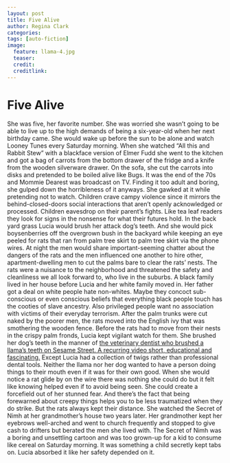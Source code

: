 ```yaml
---
layout: post
title: Five Alive
author: Regina Clark
categories:
tags: [auto-fiction]
image:
  feature: llama-4.jpg
  teaser:
  credit:
  creditlink:
--- 
```


# Five Alive
She was five, her favorite number. She was worried she wasn’t going to be able to live up to the high demands of being a six-year-old when her next birthday came. She would wake up before the sun to be alone and watch Looney Tunes every Saturday morning. When she watched “All this and Rabbit Stew” with a blackface version of Elmer Fudd she went to the kitchen and got a bag of carrots from the bottom drawer of the fridge and a knife from the wooden silverware drawer. On the sofa, she cut the carrots into disks and pretended to be boiled alive like Bugs. It was the end of the 70s and Mommie Dearest was broadcast on TV. Finding it too adult and boring, she gulped down the horribleness of it anyways. She gawked at it while pretending not to watch. Children crave campy violence since it mirrors the behind-closed-doors social interactions that aren’t openly acknowledged or processed. Children eavesdrop on their parent’s fights. Like tea leaf readers they look for signs in the nonsense for what their futures hold. In the back yard grass Lucia would brush her attack dog’s teeth. And she would pick boysenberries off the overgrown bush in the backyard while keeping an eye peeled for rats that ran from palm tree skirt to palm tree skirt via the phone wires. At night the men would share important-seeming chatter about the dangers of the rats and the men influenced one another to hire other, apartment-dwelling men to cut the palms bare to clear the rats’ nests. The rats were a nuisance to the neighborhood and threatened the safety and cleanliness we all look forward to, who live in the suburbs. A black family lived in her house before Lucia and her white family moved in. Her father got a deal on white people hate non-whites. Maybe they concoct sub-conscious or even conscious beliefs that everything black people touch has the cooties of slave ancestry. Also privileged people want no association with victims of their everyday terrorism. After the palm trunks were cut naked by the poorer men, the rats moved into the English ivy that was smothering the wooden fence. Before the rats had to move from their nests in the crispy palm fronds, Lucia kept vigilant watch for them. She brushed her dog’s teeth in the manner of [the veterinary dentist who brushed a llama’s teeth on Sesame Street. A recurring video short, educational and fascinating.](https://www.youtube.com/watch?v=sgkYHhG18uc) Except Lucia had a collection of twigs rather than professional dental tools. Neither the llama nor her dog wanted to have a person doing things to their mouth even if it was for their own good. When she would notice a rat glide by on the wire there was nothing she could do but it felt like knowing helped even if to avoid being seen. She could create a forcefield out of her stunned fear. And there’s the fact that being forewarned about creepy things helps you to be less traumatized when they do strike. But the rats always kept their distance. She watched the Secret of Nimh at her grandmother’s house two years later. Her grandmother kept her eyebrows well-arched and went to church frequently and stopped to give cash to drifters but berated the men she lived with. The Secret of Nimh was a boring and unsettling cartoon and was too grown-up for a kid to consume like cereal on Saturday morning. It was something a child secretly kept tabs on. Lucia absorbed it like her safety depended on it. 
